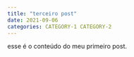 ```yaml
---
title: "terceiro post"
date: 2021-09-06
categories: CATEGORY-1 CATEGORY-2
---
```

esse é o conteúdo do meu primeiro post.
